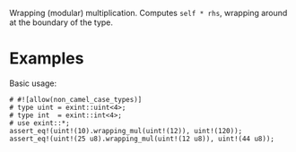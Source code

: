 Wrapping (modular) multiplication. Computes `self * rhs`,
wrapping around at the boundary of the type.

# Examples

Basic usage:

```
# #![allow(non_camel_case_types)]
# type uint = exint::uint<4>;
# type int  = exint::int<4>;
# use exint::*;
assert_eq!(uint!(10).wrapping_mul(uint!(12)), uint!(120));
assert_eq!(uint!(25 u8).wrapping_mul(uint!(12 u8)), uint!(44 u8));
```
